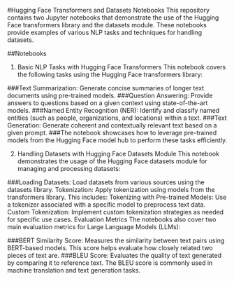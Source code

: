 #Hugging Face Transformers and Datasets Notebooks
This repository contains two Jupyter notebooks that demonstrate the use of the Hugging Face transformers library and the datasets module. These notebooks provide examples of various NLP tasks and techniques for handling datasets.

##Notebooks
1. Basic NLP Tasks with Hugging Face Transformers
This notebook covers the following tasks using the Hugging Face transformers library:

###Text Summarization: Generate concise summaries of longer text documents using pre-trained models.
###Question Answering: Provide answers to questions based on a given context using state-of-the-art models.
###Named Entity Recognition (NER): Identify and classify named entities (such as people, organizations, and locations) within a text.
###Text Generation: Generate coherent and contextually relevant text based on a given prompt.
###The notebook showcases how to leverage pre-trained models from the Hugging Face model hub to perform these tasks efficiently.

2. Handling Datasets with Hugging Face Datasets Module
This notebook demonstrates the usage of the Hugging Face datasets module for managing and processing datasets:

###Loading Datasets: Load datasets from various sources using the datasets library.
Tokenization: Apply tokenization using models from the transformers library. This includes:
Tokenizing with Pre-trained Models: Use a tokenizer associated with a specific model to preprocess text data.
Custom Tokenization: Implement custom tokenization strategies as needed for specific use cases.
Evaluation Metrics
The notebooks also cover two main evaluation metrics for Large Language Models (LLMs):

###BERT Similarity Score: Measures the similarity between text pairs using BERT-based models. This score helps evaluate how closely related two pieces of text are.
###BLEU Score: Evaluates the quality of text generated by comparing it to reference text. The BLEU score is commonly used in machine translation and text generation tasks.
